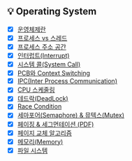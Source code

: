 ## 💡 Operating System
- [x] [운영체제란](https://github.com/jaejlf/CS-Study/tree/main/Operating%20System/%EC%9A%B4%EC%98%81%EC%B2%B4%EC%A0%9C%EB%9E%80)
- [x] [프로세스 vs 스레드](https://github.com/jaejlf/CS-Study/tree/main/Operating%20System/%ED%94%84%EB%A1%9C%EC%84%B8%EC%8A%A4%20vs%20%EC%8A%A4%EB%A0%88%EB%93%9C)
- [x] [프로세스 주소 공간](https://github.com/jaejlf/CS-Study/tree/main/Operating%20System/%ED%94%84%EB%A1%9C%EC%84%B8%EC%8A%A4%20%EC%A3%BC%EC%86%8C%20%EA%B3%B5%EA%B0%84)
- [x] [인터럽트(Interrupt)](https://github.com/jaejlf/CS-Study/tree/main/Operating%20System/%EC%9D%B8%ED%84%B0%EB%9F%BD%ED%8A%B8(Interrupt))
- [x] [시스템 콜(System Call)](https://github.com/jaejlf/CS-Study/tree/main/Operating%20System/%EC%8B%9C%EC%8A%A4%ED%85%9C%20%EC%BD%9C(System%20Call))
- [x] [PCB와 Context Switching](https://github.com/jaejlf/CS-Study/tree/main/Operating%20System/PCB%EC%99%80%20Context%20Switching)
- [x] [IPC(Inter Process Communication)](https://github.com/jaejlf/CS-Study/tree/main/Operating%20System/IPC(Inter%20Process%20Communication))
- [x] [CPU 스케줄링](https://github.com/jaejlf/CS-Study/tree/main/Operating%20System/CPU%20%EC%8A%A4%EC%BC%80%EC%A4%84%EB%A7%81)
- [x] [데드락(DeadLock)](https://github.com/jaejlf/CS_Study/tree/main/Operating%20System/%EB%8D%B0%EB%93%9C%EB%9D%BD(DeadLock))
- [x] [Race Condition](https://github.com/jaejlf/CS_Study/tree/main/Operating%20System/Race%20Condition)
- [x] [세마포어(Semaphore) & 뮤텍스(Mutex)](https://github.com/jaejlf/CS_Study/tree/main/Operating%20System/%EC%84%B8%EB%A7%88%ED%8F%AC%EC%96%B4(Semaphore)%20%26%20%EB%AE%A4%ED%85%8D%EC%8A%A4(Mutex))
- [x] [페이징 & 세그먼테이션 (PDF)](https://github.com/jaejlf/CS_Study/tree/main/Operating%20System/%ED%8E%98%EC%9D%B4%EC%A7%95%20%26%20%EC%84%B8%EA%B7%B8%EB%A8%BC%ED%85%8C%EC%9D%B4%EC%85%98%20(PDF))
- [x] [페이지 교체 알고리즘](https://github.com/jaejlf/CS_Study/tree/main/Operating%20System/%ED%8E%98%EC%9D%B4%EC%A7%80%20%EA%B5%90%EC%B2%B4%20%EC%95%8C%EA%B3%A0%EB%A6%AC%EC%A6%98)
- [x] [메모리(Memory)](https://github.com/jaejlf/CS_Study/tree/main/Operating%20System/%EB%A9%94%EB%AA%A8%EB%A6%AC(Memory))
- [x] [파일 시스템](https://github.com/jaejlf/CS_Study/tree/main/Operating%20System/%ED%8C%8C%EC%9D%BC%20%EC%8B%9C%EC%8A%A4%ED%85%9C)
